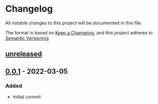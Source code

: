 # Changelog

All notable changes to this project will be documented in this file.

The format is based on [Keep a Changelog](https://keepachangelog.com/en/1.0.0/),
and this project adheres to [Semantic Versioning](https://semver.org/spec/v2.0.0.html).

## [unreleased]

## [0.0.1] - 2022-03-05

### Added

- Initial commit

[Unreleased]: https://github.com/katerberg/phaser/compare/v0.0.1...HEAD
[0.0.1]: https://github.com/katerberg/phaser/releases/tag/v0.0.1
